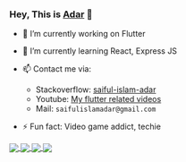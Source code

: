 ### Hey, This is [Adar](http://theadar.xyz) 👋

- 🔭 I’m currently working on Flutter
- 🌱 I’m currently learning React, Express JS
- 📫 Contact me via:
  - Stackoverflow: [saiful-islam-adar](https://stackoverflow.com/users/4158349/saiful-islam-adar)
  - Youtube: [My flutter related videos](https://www.youtube.com/watch?v=p97wuh1J6Fc&list=PLSzAduAyNr2VcGPTWgZ2xkQt18EQOFb-f)
  - Mail: `saifulislamadar@gmail.com`

- ⚡ Fun fact: Video game addict, techie






<a href="https://github.com/adar2378?tab=repositories">
  <img align="center" src="https://github-readme-stats.anuraghazra1.vercel.app/api/top-langs/?username=adar2378&theme=light&hide_langs_below=0&title_color=000" />
</a>

<a href="https://github.com/adar2378">
  <img align="center" src="https://github-readme-stats.anuraghazra1.vercel.app/api?username=adar2378&show_icons=false&theme=light&line_height=40&title_color=7221ff"
</a>

<a href="https://github.com/adar2378/pin_code_fields">
  <img align="center" src="https://github-readme-stats.anuraghazra1.vercel.app/api/pin/?username=adar2378&repo=pin_code_fields&theme=light&title_color=0084ff" />
</a>

<a href="https://github.com/adar2378/draggable_widget">
  <img align="center" src="https://github-readme-stats.anuraghazra1.vercel.app/api/pin/?username=adar2378&repo=draggable_widget&theme=light&title_color=0084ff" />
</a>
